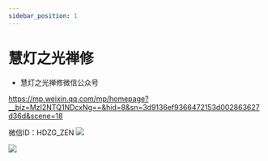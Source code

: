 ```yaml
---
sidebar_position: 1
---
```


# 慧灯之光禅修


- 慧灯之光禅修微信公众号
  
<https://mp.weixin.qq.com/mp/homepage?__biz=MzI2NTQ1NDcxNg==&hid=8&sn=3d9136ef9366472153d002863627d36d&scene=18>

微信ID：HDZG_ZEN ![](/img/hdzg_zen_wechat.png)

![](/img/hdcxb_book1.jpg)